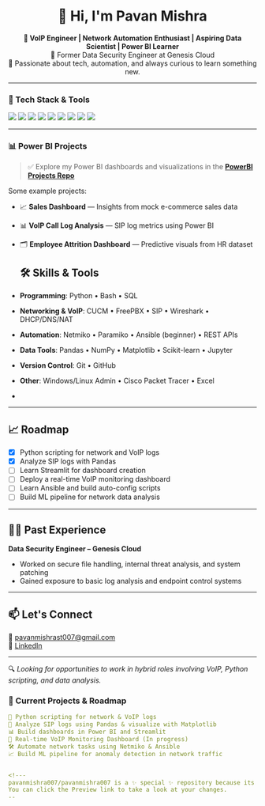 <h1 align="center">👋 Hi, I'm Pavan Mishra</h1>

<p align="center">
  <strong>🎯 VoIP Engineer | Network Automation Enthusiast | Aspiring Data Scientist | Power BI Learner</strong><br>
  🔐 Former Data Security Engineer at Genesis Cloud <br>
  🧠 Passionate about tech, automation, and always curious to learn something new.
</p>

---

### 🧰 Tech Stack & Tools
<p>
  <img src="https://img.shields.io/badge/Python-3776AB?style=for-the-badge&logo=python&logoColor=white"/>
  <img src="https://img.shields.io/badge/Bash-4EAA25?style=for-the-badge&logo=gnubash&logoColor=white"/>
  <img src="https://img.shields.io/badge/SQL-4479A1?style=for-the-badge&logo=postgresql&logoColor=white"/>
  <img src="https://img.shields.io/badge/CUCM-%230075C2?style=for-the-badge&logo=cisco&logoColor=white"/>
  <img src="https://img.shields.io/badge/FreePBX-FF6C37?style=for-the-badge&logo=asterisk&logoColor=white"/>
  <img src="https://img.shields.io/badge/Power%20BI-F2C811?style=for-the-badge&logo=powerbi&logoColor=black"/>
  <img src="https://img.shields.io/badge/Wireshark-306998?style=for-the-badge&logo=wireshark&logoColor=white"/>
  <img src="https://img.shields.io/badge/GitHub-181717?style=for-the-badge&logo=github&logoColor=white"/>
  <img src="https://img.shields.io/badge/Linux-FCC624?style=for-the-badge&logo=linux&logoColor=black"/>
</p>

---

### 📊 Power BI Projects
> ✅ Explore my Power BI dashboards and visualizations in the [**PowerBI Projects Repo**](https://github.com/pavanmishra007/PowerBI-Projects)
> 

Some example projects:
- 📈 **Sales Dashboard** — Insights from mock e-commerce sales data
- 📊 **VoIP Call Log Analysis** — SIP log metrics using Power BI
- 🗂️ **Employee Attrition Dashboard** — Predictive visuals from HR dataset
  ## 🛠️ Skills & Tools

- **Programming**: Python • Bash • SQL
- **Networking & VoIP**: CUCM • FreePBX • SIP • Wireshark • DHCP/DNS/NAT
- **Automation**: Netmiko • Paramiko • Ansible (beginner) • REST APIs
- **Data Tools**: Pandas • NumPy • Matplotlib • Scikit-learn • Jupyter
- **Version Control**: Git • GitHub
- **Other**: Windows/Linux Admin • Cisco Packet Tracer • Excel
- 
---

## 📈 Roadmap
- [x] Python scripting for network and VoIP logs  
- [x] Analyze SIP logs with Pandas  
- [ ] Learn Streamlit for dashboard creation  
- [ ] Deploy a real-time VoIP monitoring dashboard  
- [ ] Learn Ansible and build auto-config scripts  
- [ ] Build ML pipeline for network data analysis

---

## 🧑‍💼 Past Experience
**Data Security Engineer – Genesis Cloud**  
- Worked on secure file handling, internal threat analysis, and system patching  
- Gained exposure to basic log analysis and endpoint control systems

---

## 📫 Let's Connect
📧 pavanmishrast007@gmail.com  
🔗 [LinkedIn](https://www.linkedin.com/in/pavan-mishra-5740731b7)

---

🔍 *Looking for opportunities to work in hybrid roles involving VoIP, Python scripting, and data analysis.*

### 🔧 Current Projects & Roadmap
```yaml
🔄 Python scripting for network & VoIP logs
📑 Analyze SIP logs using Pandas & visualize with Matplotlib
📊 Build dashboards in Power BI and Streamlit
📡 Real-time VoIP Monitoring Dashboard (In progress)
🛠️ Automate network tasks using Netmiko & Ansible
📈 Build ML pipeline for anomaly detection in network traffic


<!---
pavanmishra007/pavanmishra007 is a ✨ special ✨ repository because its `README.md` (this file) appears on your GitHub profile.
You can click the Preview link to take a look at your changes.
--
